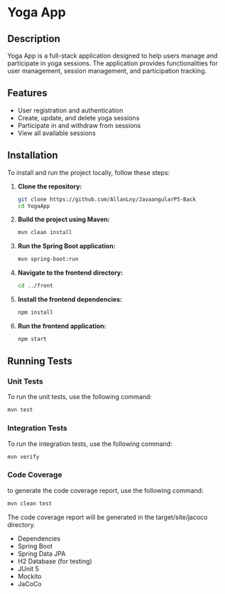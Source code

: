 # Yoga App

## Description

Yoga App is a full-stack application designed to help users manage and participate in yoga sessions. The application provides functionalities for user management, session management, and participation tracking.

## Features

- User registration and authentication
- Create, update, and delete yoga sessions
- Participate in and withdraw from sessions
- View all available sessions

## Installation

To install and run the project locally, follow these steps:

1. **Clone the repository:**
    ```sh
    git clone https://github.com/AllanLny/JavaangularP5-Back
    cd YogaApp
    ```


2. **Build the project using Maven:**
    ```sh
    mvn clean install
    ```

3. **Run the Spring Boot application:**
    ```sh
    mvn spring-boot:run
    ```

4. **Navigate to the frontend directory:**
    ```sh
    cd ../front
    ```

5. **Install the frontend dependencies:**
    ```sh
    npm install
    ```

6. **Run the frontend application:**
    ```sh
    npm start
    ```

## Running Tests

### Unit Tests

To run the unit tests, use the following command:
```sh
mvn test
 ```

### Integration Tests

To run the integration tests, use the following command:

```sh
mvn verify
```


### Code Coverage
to generate the code coverage report, use the following command:
```sh
mvn clean test
```
The code coverage report will be generated in the target/site/jacoco directory.

- Dependencies
- Spring Boot
- Spring Data JPA
- H2 Database (for testing)
- JUnit 5
- Mockito
- JaCoCo